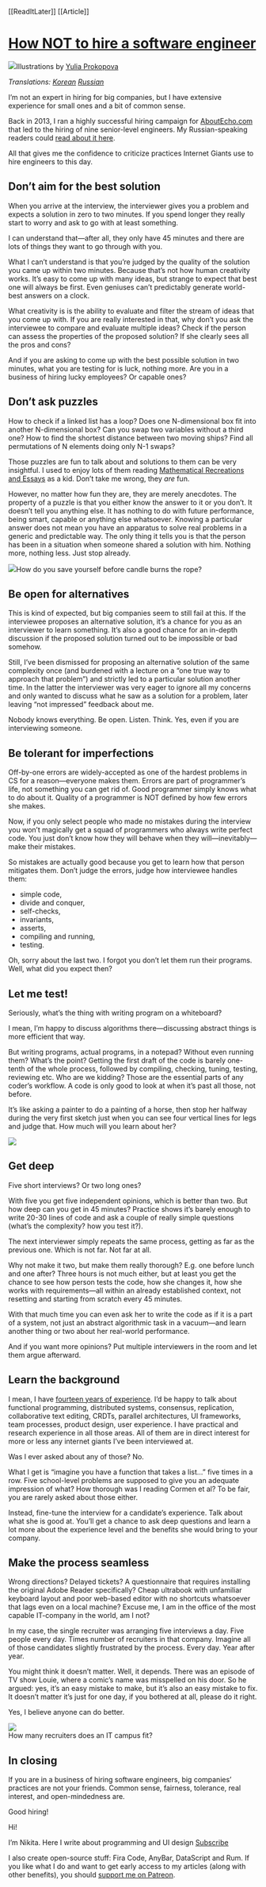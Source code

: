 [[ReadItLater]] [[Article]]

# [How NOT to hire a software engineer](https://tonsky.me/blog/hiring/)

  ![](https://tonsky.me/blog/hiring/cover@2x.png)Illustrations by [Yulia Prokopova](https://www.behance.net/julia_litvin)

*Translations: [Korean](https://muchtrans.com/translations/how-not-to-hire-a-software-engineer.ko.html) [Russian](https://habr.com/ru/company/itelma/blog/551152/)*

I’m not an expert in hiring for big companies, but I have extensive experience for small ones and a bit of common sense.

Back in 2013, I ran a highly successful hiring campaign for [AboutEcho.com](https://web.archive.org/web/20140101000655/http://aboutecho.com/) that led to the hiring of nine senior-level engineers. My Russian-speaking readers could [read about it here](https://tonsky.livejournal.com/288899.html).

All that gives me the confidence to criticize practices Internet Giants use to hire engineers to this day.

## Don’t aim for the best solution

When you arrive at the interview, the interviewer gives you a problem and expects a solution in zero to two minutes. If you spend longer they really start to worry and ask to go with at least something.

I can understand that—after all, they only have 45 minutes and there are lots of things they want to go through with you.

What I can’t understand is that you’re judged by the quality of the solution you came up within two minutes. Because that’s not how human creativity works. It’s easy to come up with many ideas, but strange to expect that best one will always be first. Even geniuses can’t predictably generate world-best answers on a clock.

What creativity is is the ability to evaluate and filter the stream of ideas that you come up with. If you are really interested in that, why don’t you ask the interviewee to compare and evaluate multiple ideas? Check if the person can assess the properties of the proposed solution? If she clearly sees all the pros and cons?

And if you are asking to come up with the best possible solution in two minutes, what you are testing for is luck, nothing more. Are you in a business of hiring lucky employees? Or capable ones?

## Don’t ask puzzles

How to check if a linked list has a loop? Does one N-dimensional box fit into another N-dimensional box? Can you swap two variables without a third one? How to find the shortest distance between two moving ships? Find all permutations of N elements doing only N-1 swaps?

Those puzzles are fun to talk about and solutions to them can be very insightful. I used to enjoy lots of them reading [Mathematical Recreations and Essays](http://www.gutenberg.org/ebooks/26839) as a kid. Don’t take me wrong, they *are* fun.

However, no matter how fun they are, they are merely anecdotes. The property of a puzzle is that you either know the answer to it or you don’t. It doesn’t tell you anything else. It has nothing to do with future performance, being smart, capable or anything else whatsoever. Knowing a particular answer does not mean you have an apparatus to solve real problems in a generic and predictable way. The only thing it tells you is that the person has been in a situation when someone shared a solution with him. Nothing more, nothing less. Just stop already.

  ![](https://tonsky.me/blog/hiring/puzzle@2x.png)How do you save yourself before candle burns the rope?

## Be open for alternatives

This is kind of expected, but big companies seem to still fail at this. If the interviewee proposes an alternative solution, it’s a chance for you as an interviewer to learn something. It’s also a good chance for an in-depth discussion if the proposed solution turned out to be impossible or bad somehow.

Still, I’ve been dismissed for proposing an alternative solution of the same complexity once (and burdened with a lecture on a “one true way to approach that problem”) and strictly led to a particular solution another time. In the latter the interviewer was very eager to ignore all my concerns and only wanted to discuss what he saw as a solution for a problem, later leaving “not impressed” feedback about me.

Nobody knows everything. Be open. Listen. Think. Yes, even if you are interviewing someone.

## Be tolerant for imperfections

Off-by-one errors are widely-accepted as one of the hardest problems in CS for a reason—everyone makes them. Errors are part of programmer’s life, not something you can get rid of. Good programmer simply knows what to do about it. Quality of a programmer is NOT defined by how few errors she makes.

Now, if you only select people who made no mistakes during the interview you won’t magically get a squad of programmers who always write perfect code. You just don’t know how they will behave when they will—inevitably—make their mistakes.

So mistakes are actually good because you get to learn how that person mitigates them. Don’t judge the errors, judge how interviewee handles them:

-   simple code,
-   divide and conquer,
-   self-checks,
-   invariants,
-   asserts,
-   compiling and running,
-   testing.

Oh, sorry about the last two. I forgot you don’t let them run their programs. Well, what did you expect then?

## Let me test!

Seriously, what’s the thing with writing program on a whiteboard?

I mean, I’m happy to discuss algorithms there—discussing abstract things is more efficient that way.

But writing programs, actual programs, in a notepad? Without even running them? What’s the point? Getting the first draft of the code is barely one-tenth of the whole process, followed by compiling, checking, tuning, testing, reviewing etc. Who are we kidding? Those are the essential parts of any coder’s workflow. A code is only good to look at when it’s past all those, not before.

It’s like asking a painter to do a painting of a horse, then stop her halfway during the very first sketch just when you can see four vertical lines for legs and judge that. How much will you learn about her?

 ![](https://tonsky.me/blog/hiring/horse.png)

## Get deep

Five short interviews? Or two long ones?

With five you get five independent opinions, which is better than two. But how deep can you get in 45 minutes? Practice shows it’s barely enough to write 20-30 lines of code and ask a couple of really simple questions (what’s the complexity? how you test it?).

The next interviewer simply repeats the same process, getting as far as the previous one. Which is not far. Not far at all.

Why not make it two, but make them really thorough? E.g. one before lunch and one after? Three hours is not much either, but at least you get the chance to see how person tests the code, how she changes it, how she works with requirements—all within an already established context, not resetting and starting from scratch every 45 minutes.

With that much time you can even ask her to write the code as if it is a part of a system, not just an abstract algorithmic task in a vacuum—and learn another thing or two about her real-world performance.

And if you want more opinions? Put multiple interviewers in the room and let them argue afterward.

## Learn the background

I mean, I have [fourteen years of experience](https://tonsky.me/projects/). I’d be happy to talk about functional programming, distributed systems, consensus, replication, collaborative text editing, CRDTs, parallel architectures, UI frameworks, team processes, product design, user experience. I have practical and research experience in all those areas. All of them are in direct interest for more or less any internet giants I’ve been interviewed at.

Was I ever asked about any of those? No.

What I get is “imagine you have a function that takes a list…” five times in a row. Five school-level problems are supposed to give you an adequate impression of what? How thorough was I reading Cormen et al? To be fair, you are rarely asked about those either.

Instead, fine-tune the interview for a candidate’s experience. Talk about what she is good at. You’ll get a chance to ask deep questions and learn a lot more about the experience level and the benefits she would bring to your company.

## Make the process seamless

Wrong directions? Delayed tickets? A questionnaire that requires installing the original Adobe Reader specifically? Cheap ultrabook with unfamiliar keyboard layout and poor web-based editor with no shortcuts whatsoever that lags even on a local machine? Excuse me, I am in the office of the most capable IT-company in the world, am I not?

In my case, the single recruiter was arranging five interviews a day. Five people every day. Times number of recruiters in that company. Imagine all of those candidates slightly frustrated by the process. Every day. Year after year.

You might think it doesn’t matter. Well, it depends. There was an episode of TV show Louie, where a comic’s name was misspelled on his door. So he argued: yes, it’s an easy mistake to make, but it’s also an easy mistake to fix. It doesn’t matter it’s just for one day, if you bothered at all, please do it right.

Yes, I believe anyone can do better.

 ![](https://tonsky.me/blog/hiring/recruiters.png)  
How many recruiters does an IT campus fit?

## In closing

If you are in a business of hiring software engineers, big companies’ practices are not your friends. Common sense, fairness, tolerance, real interest, and open-mindedness are.

Good hiring!

Hi!

I’m Nikita. Here I write about programming and UI design [Subscribe](https://tonsky.me/blog/how-to-subscribe/)

I also create open-source stuff: Fira Code, AnyBar, DataScript and Rum. If you like what I do and want to get early access to my articles (along with other benefits), you should [support me on Patreon](https://patreon.com/tonsky).